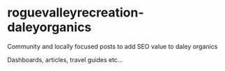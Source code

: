 # roguevalleyrecreation-daleyorganics
Community and locally focused posts to add SEO value to daley organics

Dashboards, articles, travel guides etc...
